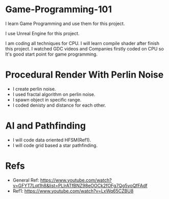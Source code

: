 # Game-Programming-101
I learn Game Programming and use them for this project.

I use Unreal Engine for this project.

I am coding all techniques for CPU. I will learn compile shader after finish this project. I watched GDC videos and Companies firstly coded on CPU so It's good start point for game programming.

# Procedural Render With Perlin Noise

- I create perlin noise.
- I used fractal algorithm on perlin noise.
- I spawn object in specific range.
- I coded denisty and distance for each other.

# AI and Pathfinding

- I will code data oriented HFSM(Ref1).  
- I will code grid based a star pathfinding.

# Refs
- General Ref: https://www.youtube.com/watch?v=GFYT7Lqt1h8&list=PLlrATfBNZ98eOOCk2fOFg7Qg5yoQfFAdf
- Ref1: https://www.youtube.com/watch?v=LxWq65CZBU8
